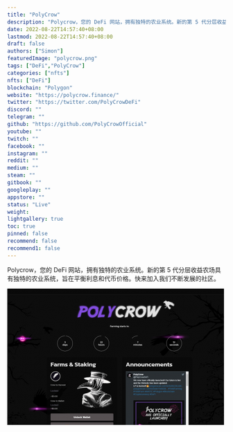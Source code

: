 ```yaml
---
title: "PolyCrow"
description: "Polycrow，您的 DeFi 网站，拥有独特的农业系统。新的第 5 代分层收益农场具有独特的农业系统，旨在平衡利息和代币价格。"
date: 2022-08-22T14:57:40+08:00
lastmod: 2022-08-22T14:57:40+08:00
draft: false
authors: ["Simon"]
featuredImage: "polycrow.png"
tags: ["DeFi","PolyCrow"]
categories: ["nfts"]
nfts: ["DeFi"]
blockchain: "Polygon"
website: "https://polycrow.finance/"
twitter: "https://twitter.com/PolyCrowDeFi"
discord: ""
telegram: ""
github: "https://github.com/PolyCrowOfficial"
youtube: ""
twitch: ""
facebook: ""
instagram: ""
reddit: ""
medium: ""
steam: ""
gitbook: ""
googleplay: ""
appstore: ""
status: "Live"
weight: 
lightgallery: true
toc: true
pinned: false
recommend: false
recommend1: false
---
```

Polycrow，您的 DeFi 网站，拥有独特的农业系统。新的第 5 代分层收益农场具有独特的农业系统，旨在平衡利息和代币价格。快来加入我们不断发展的社区。

![配图](7bef1ebf8ecc8694f9682f4f216fa18.png)